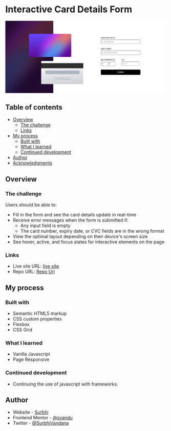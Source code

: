 # Interactive Card Details Form

![carddetailspagescreenshot](/images/ui-ss.png)

## Table of contents

- [Overview](#overview)
  - [The challenge](#the-challenge)
  - [Links](#links)
- [My process](#my-process)
  - [Built with](#built-with)
  - [What I learned](#what-i-learned)
  - [Continued development](#continued-development)
- [Author](#author)
- [Acknowledgments](#acknowledgments)

## Overview

### The challenge

Users should be able to:

- Fill in the form and see the card details update in real-time
- Receive error messages when the form is submitted if:
  - Any input field is empty
  - The card number, expiry date, or CVC fields are in the wrong format
- View the optimal layout depending on their device's screen size
- See hover, active, and focus states for interactive elements on the page

### Links

- Live site URL: [live site](interactive-card-details-svandu.vercel.app)
- Repo URL: [Repo Url](https://github.com/svandu/interactive-card-details)

## My process

### Built with

- Semantic HTML5 markup
- CSS custom properties
- Flexbox
- CSS Grid

### What I learned

- Vanilla Javascript 
- Page Responsive

### Continued development

- Continuing the use of javascript with frameworks.

## Author

- Website - [Surbhi](https://interactive-card-details-surbhi.vercel.app/)
- Frontend Mentor - [@svandu](https://www.frontendmentor.io/profile/svandu)
- Twitter - [@SurbhiVandana](https://twitter.com/SurbhiVandana)
